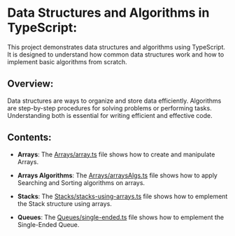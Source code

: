 # Data Structures and Algorithms in TypeScript:

This project demonstrates data structures and algorithms using TypeScript. It is designed to understand how common data structures work and how to implement basic algorithms from scratch.

## Overview:

Data structures are ways to organize and store data efficiently. Algorithms are step-by-step procedures for solving problems or performing tasks. Understanding both is essential for writing efficient and effective code.

## Contents:

- **Arrays**: The [Arrays/array.ts](Arrays/array.ts) file shows how to create and manipulate Arrays.

- **Arrays Algorithms**: The [Arrays/arraysAlgs.ts](Arrays/arraysAlgs.ts) file shows how to apply Searching and Sorting algorithms on arrays.

- **Stacks**: The [Stacks/stacks-using-arrays.ts](Stacks/stacks-using-arrays.ts) file shows how to emplement the Stack structure using arrays.

- **Queues**: The [Queues/single-ended.ts](Queues/single-ended.ts) file shows how to emplement the Single-Ended Queue.
